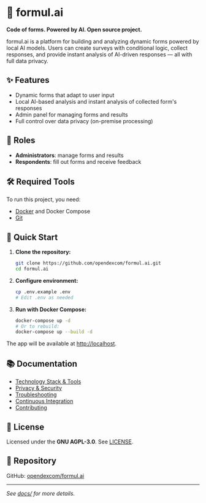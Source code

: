 # 🧠 formul.ai

**Code of forms. Powered by AI. Open source project.**

formul.ai is a platform for building and analyzing dynamic forms powered by local AI models. Users can create surveys with conditional logic, collect responses, and provide instant analysis of AI-driven responses — all with full data privacy.

## ✨ Features

- Dynamic forms that adapt to user input
- Local AI-based analysis and instant analysis of collected form's responses 
- Admin panel for managing forms and results
- Full control over data privacy (on-premise processing)

## 👥 Roles

- **Administrators**: manage forms and results
- **Respondents**: fill out forms and receive feedback

## 🛠️ Required Tools

To run this project, you need:

- [Docker](https://www.docker.com/) and Docker Compose
- [Git](https://git-scm.com/)

## 🚀 Quick Start

1. **Clone the repository:**
   ```bash
   git clone https://github.com/opendexcom/formul.ai.git
   cd formul.ai
   ```

2. **Configure environment:**
   ```bash
   cp .env.example .env
   # Edit .env as needed
   ```

3. **Run with Docker Compose:**
   ```bash
   docker-compose up -d
   # Or to rebuild:
   docker-compose up --build -d
   ```

The app will be available at [http://localhost](http://localhost).

## 📚 Documentation

- [Technology Stack & Tools](./docs/technology.md)
- [Privacy & Security](./docs/privacy.md)
- [Troubleshooting](./docs/troubleshooting.md)
- [Continuous Integration](./docs/ci.md)
- [Contributing](./docs/contributing.md)

## 📜 License

Licensed under the **GNU AGPL-3.0**. See [LICENSE](./LICENSE).

## 📁 Repository

GitHub: [opendexcom/formul.ai](https://github.com/opendexcom/formul.ai)

---

_See [docs/](./docs/) for more details._
